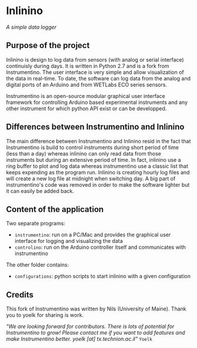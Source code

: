 Inlinino
========
_A simple data logger_

## Purpose of the project
Inlinino is design to log data from sensors (with analog or serial interface)
continuisly during days. It is written in Python 2.7 and is a fork from
Instrumentino. The user interface is very simple and allow visualization of the
data in real-time. To date, the software can log data from the analog and
digital ports of an Arduino and from WETLabs ECO series sensors.

Instrumentino is an open-source modular graphical user interface framework for
controlling Arduino based experimental instruments and any other instrument
for which python API exist or can be developped.

## Differences between Instrumentino and Inlinino
The main difference between Instrumentino and Inlinino resid in the fact that
Instrumentino is build to control instruments during short period of time
(less than a day) whereas inlinino can only read data from those instruments
but during an extensive period of time. In fact, inlinino use a ring buffer to
plot and log data whereas instrumentino use a classic list that keeps expending
as the program run. Inlinino is creating hourly log files and will create a new
log file at midnight when switching day. A big part of instrumentino's code was
removed in order to make the software lighter but it can easily be added back.

## Content of the application
Two separate programs:
- `instrumentino`: run on a PC/Mac and provides the graphical user interface
                 for logging and visualizing the data
- `controlino`: run on the Arduino controller itself and communicates with
                instrumentino

The other folder contains:
- `configurations`: python scripts to start inlinino with a given configuration

## Credits
This fork of Instrumentino was written by Nils (University of Maine).
Thank you to yoelk for sharing is work.

_"We are looking forward for contributors.
There is lots of potential for Instrumentino to grow!
Please contact me if you want to add features and make Instrumentino better.
yoelk [at] tx.technion.ac.il"_ `Yoelk`
